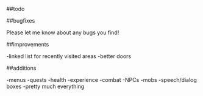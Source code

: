 ##todo

##bugfixes

Please let me know about any bugs you find!

##improvements

-linked list for recently visited areas
-better doors

##additions

-menus
-quests
-health
-experience
-combat
-NPCs
-mobs
-speech/dialog boxes
-pretty much everything